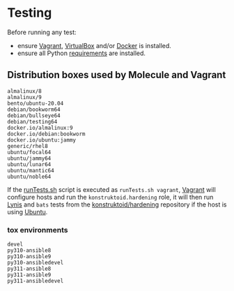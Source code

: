 # Testing

Before running any test:
- ensure [Vagrant](https://www.vagrantup.com/),
  [VirtualBox](https://www.virtualbox.org/) and/or
  [Docker](https://www.docker.com/) is installed.
- ensure all Python [requirements](./requirements-dev.txt) are installed.

## Distribution boxes used by Molecule and Vagrant

```console
almalinux/8
almalinux/9
bento/ubuntu-20.04
debian/bookworm64
debian/bullseye64
debian/testing64
docker.io/almalinux:9
docker.io/debian:bookworm
docker.io/ubuntu:jammy
generic/rhel8
ubuntu/focal64
ubuntu/jammy64
ubuntu/lunar64
ubuntu/mantic64
ubuntu/noble64
```

If the [runTests.sh](runTests.sh) script is executed as `runTests.sh vagrant`,
[Vagrant](https://www.vagrantup.com/ "Vagrant") will configure hosts and run the
`konstruktoid.hardening` role, it will then run
[Lynis](https://github.com/CISOfy/lynis/ "Lynis") and `bats` tests from the
[konstruktoid/hardening](https://github.com/konstruktoid/hardening "konstruktoid/hardening")
repository if the host is using [Ubuntu](https://ubuntu.com/ "Ubuntu").

### tox environments

```console
devel
py310-ansible8
py310-ansible9
py310-ansibledevel
py311-ansible8
py311-ansible9
py311-ansibledevel
```
